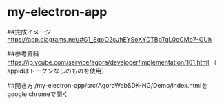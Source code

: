 # my-electron-app

##完成イメージ
https://app.diagrams.net/#G1_SqoO2cJhEYSoXYDTBpTqL0oCMo7-GUh

##参考資料
https://jp.vcube.com/service/agora/developer/implementation/101.html
（ appidはトークンなしのものを使用）

##開き方
/my-electron-app/src/AgoraWebSDK-NG/Demo/index.htmlをgoogle chromeで開く
